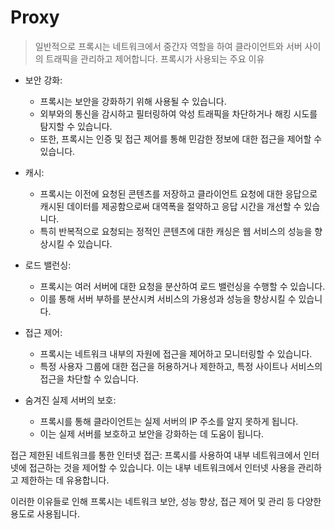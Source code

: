# Proxy

> 일반적으로 프록시는 네트워크에서 중간자 역할을 하여 클라이언트와 서버 사이의 트래픽을 관리하고 제어합니다. 
> 프록시가 사용되는 주요 이유
>

- 보안 강화: 
  - 프록시는 보안을 강화하기 위해 사용될 수 있습니다.
  - 외부와의 통신을 감시하고 필터링하여 악성 트래픽을 차단하거나 해킹 시도를 탐지할 수 있습니다.
  - 또한, 프록시는 인증 및 접근 제어를 통해 민감한 정보에 대한 접근을 제어할 수 있습니다.

- 캐시:
  - 프록시는 이전에 요청된 콘텐츠를 저장하고 클라이언트 요청에 대한 응답으로 캐시된 데이터를 제공함으로써 대역폭을 절약하고 응답 시간을 개선할 수 있습니다. 
  - 특히 반복적으로 요청되는 정적인 콘텐츠에 대한 캐싱은 웹 서비스의 성능을 향상시킬 수 있습니다.

- 로드 밸런싱:
  - 프록시는 여러 서버에 대한 요청을 분산하여 로드 밸런싱을 수행할 수 있습니다.
  - 이를 통해 서버 부하를 분산시켜 서비스의 가용성과 성능을 향상시킬 수 있습니다.

- 접근 제어:
  - 프록시는 네트워크 내부의 자원에 접근을 제어하고 모니터링할 수 있습니다.
  - 특정 사용자 그룹에 대한 접근을 허용하거나 제한하고, 특정 사이트나 서비스의 접근을 차단할 수 있습니다.

- 숨겨진 실제 서버의 보호:
  - 프록시를 통해 클라이언트는 실제 서버의 IP 주소를 알지 못하게 됩니다.
  - 이는 실제 서버를 보호하고 보안을 강화하는 데 도움이 됩니다.

접근 제한된 네트워크를 통한 인터넷 접근: 프록시를 사용하여 내부 네트워크에서 인터넷에 접근하는 것을 제어할 수 있습니다. 이는 내부 네트워크에서 인터넷 사용을 관리하고 제한하는 데 유용합니다.

이러한 이유들로 인해 프록시는 네트워크 보안, 성능 향상, 접근 제어 및 관리 등 다양한 용도로 사용됩니다.